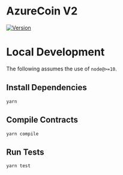 # AzureCoin V2

[![Version](https://img.shields.io/npm/v/@uniswap/v2-core)](https://www.npmjs.com/package/@uniswap/v2-core)

# Local Development

The following assumes the use of `node@>=10`.

## Install Dependencies

`yarn`

## Compile Contracts

`yarn compile`

## Run Tests

`yarn test`
